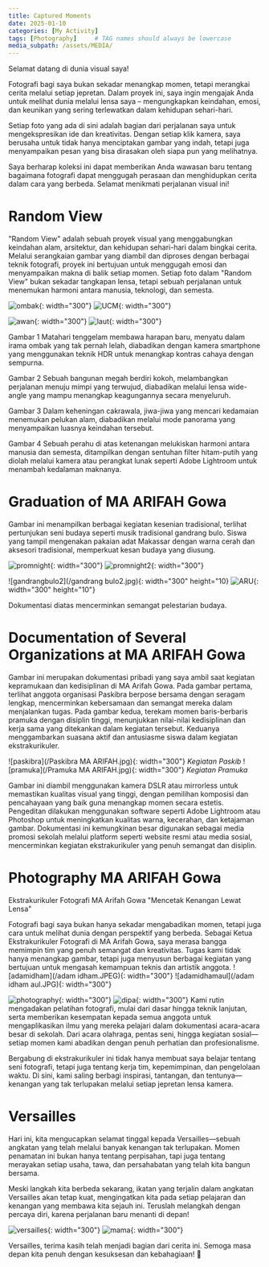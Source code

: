 ```yaml
---
title: Captured Moments
date: 2025-01-10
categories: [My Activity]
tags: [Photography]     # TAG names should always be lowercase
media_subpath: /assets/MEDIA/
---
```


Selamat datang di dunia visual saya!

Fotografi bagi saya bukan sekadar menangkap momen, tetapi merangkai cerita melalui setiap jepretan. Dalam proyek ini, saya ingin mengajak Anda untuk melihat dunia melalui lensa saya – mengungkapkan keindahan, emosi, dan keunikan yang sering terlewatkan dalam kehidupan sehari-hari.

Setiap foto yang ada di sini adalah bagian dari perjalanan saya untuk mengekspresikan ide dan kreativitas. Dengan setiap klik kamera, saya berusaha untuk tidak hanya menciptakan gambar yang indah, tetapi juga menyampaikan pesan yang bisa dirasakan oleh siapa pun yang melihatnya.

Saya berharap koleksi ini dapat memberikan Anda wawasan baru tentang bagaimana fotografi dapat menggugah perasaan dan menghidupkan cerita dalam cara yang berbeda. Selamat menikmati perjalanan visual ini!


# Random View
"Random View" adalah sebuah proyek visual yang menggabungkan keindahan alam, arsitektur, dan kehidupan sehari-hari dalam bingkai cerita. Melalui serangkaian gambar yang diambil dan diproses dengan berbagai teknik fotografi, proyek ini bertujuan untuk menggugah emosi dan menyampaikan makna di balik setiap momen. Setiap foto dalam "Random View" bukan sekadar tangkapan lensa, tetapi sebuah perjalanan untuk menemukan harmoni antara manusia, teknologi, dan semesta.

![ombak](/ombak.jpg){: width="300"}
![UCM](/UCM.JPG){: width="300"}

![awan](/awan.jpg){: width="300"}
![laut](/laut.JPG){: width="300"}

Gambar 1
Matahari tenggelam membawa harapan baru, menyatu dalam irama ombak yang tak pernah lelah, diabadikan dengan kamera smartphone yang menggunakan teknik HDR untuk menangkap kontras cahaya dengan sempurna.

Gambar 2
Sebuah bangunan megah berdiri kokoh, melambangkan perjalanan menuju mimpi yang terwujud, diabadikan melalui lensa wide-angle yang mampu menangkap keagungannya secara menyeluruh.

Gambar 3
Dalam keheningan cakrawala, jiwa-jiwa yang mencari kedamaian menemukan pelukan alam, diabadikan melalui mode panorama yang menyampaikan luasnya keindahan tersebut.

Gambar 4
Sebuah perahu di atas ketenangan melukiskan harmoni antara manusia dan semesta, ditampilkan dengan sentuhan filter hitam-putih yang diolah melalui kamera atau perangkat lunak seperti Adobe Lightroom untuk menambah kedalaman maknanya.


# Graduation of MA ARIFAH Gowa
Gambar ini menampilkan berbagai kegiatan kesenian tradisional, terlihat pertunjukan seni budaya seperti musik tradisional gandrang bulo. Siswa yang tampil mengenakan pakaian adat Makassar dengan warna cerah dan aksesori tradisional, memperkuat kesan budaya yang diusung.

![promnight](/promnight.jpeg){: width="300"}
![promnight2](/promnight2.jpeg){: width="300"}

![gandrangbulo2](/gandrang bulo2.jpg){: width="300" height="10}
![ARU](/ARU.jpg){: width="300" height="10"}

Dokumentasi diatas mencerminkan semangat pelestarian budaya.

# Documentation of Several Organizations at MA ARIFAH Gowa
Gambar ini merupakan dokumentasi pribadi yang saya ambil saat kegiatan kepramukaan dan kedisiplinan di MA Arifah Gowa. Pada gambar pertama, terlihat anggota organisasi Paskibra berpose bersama dengan seragam lengkap, mencerminkan kebersamaan dan semangat mereka dalam menjalankan tugas. Pada gambar kedua, terekam momen baris-berbaris pramuka dengan disiplin tinggi, menunjukkan nilai-nilai kedisiplinan dan kerja sama yang ditekankan dalam kegiatan tersebut. Keduanya menggambarkan suasana aktif dan antusiasme siswa dalam kegiatan ekstrakurikuler.

![paskibra](/Paskibra MA ARIFAH.jpg){: width="300"} 
_Kegiatan Paskib_
![pramuka](/Pramuka MA ARIFAH.jpg){: width="300"}
_Kegiatan Pramuka_

Gambar ini diambil menggunakan kamera DSLR atau mirrorless untuk memastikan kualitas visual yang tinggi, dengan pemilihan komposisi dan pencahayaan yang baik guna menangkap momen secara estetis. Pengeditan dilakukan menggunakan software seperti Adobe Lightroom atau Photoshop untuk meningkatkan kualitas warna, kecerahan, dan ketajaman gambar. Dokumentasi ini kemungkinan besar digunakan sebagai media promosi sekolah melalui platform seperti website resmi atau media sosial, mencerminkan kegiatan ekstrakurikuler yang penuh semangat dan disiplin.


# Photography MA ARIFAH Gowa
Ekstrakurikuler Fotografi MA Arifah Gowa "Mencetak Kenangan Lewat Lensa"

Fotografi bagi saya bukan hanya sekadar mengabadikan momen, tetapi juga cara untuk melihat dunia dengan perspektif yang berbeda. Sebagai Ketua Ekstrakurikuler Fotografi di MA Arifah Gowa, saya merasa bangga memimpin tim yang penuh semangat dan kreativitas. Tugas kami tidak hanya menangkap gambar, tetapi juga menyusun berbagai kegiatan yang bertujuan untuk mengasah kemampuan teknis dan artistik anggota.
![adamidham](/adam idham.JPEG){: width="300"}
![adamidhamaul](/adam idham aul.JPG){: width="300"}

![photography](/photography.jpg){: width="300"}
![dipa](/dipaa.jpg){: width="300"}
Kami rutin mengadakan pelatihan fotografi, mulai dari dasar hingga teknik lanjutan, serta memberikan kesempatan kepada semua anggota untuk mengaplikasikan ilmu yang mereka pelajari dalam dokumentasi acara-acara besar di sekolah. Dari acara olahraga, pentas seni, hingga kegiatan sosial—setiap momen kami abadikan dengan penuh perhatian dan profesionalisme.

Bergabung di ekstrakurikuler ini tidak hanya membuat saya belajar tentang seni fotografi, tetapi juga tentang kerja tim, kepemimpinan, dan pengelolaan waktu. Di sini, kami saling berbagi inspirasi, tantangan, dan tentunya—kenangan yang tak terlupakan melalui setiap jepretan lensa kamera.

#  Versailles
Hari ini, kita mengucapkan selamat tinggal kepada Versailles—sebuah angkatan yang telah melalui banyak kenangan tak terlupakan. Momen penamatan ini bukan hanya tentang perpisahan, tapi juga tentang merayakan setiap usaha, tawa, dan persahabatan yang telah kita bangun bersama.

Meski langkah kita berbeda sekarang, ikatan yang terjalin dalam angkatan Versailles akan tetap kuat, mengingatkan kita pada setiap pelajaran dan kenangan yang membawa kita sejauh ini. Teruslah melangkah dengan percaya diri, karena perjalanan baru menanti di depan!

![versailles](/Versailles.jpg){: width="300"}
![mama](/mama.jpg){: width="300"}

Versailles, terima kasih telah menjadi bagian dari cerita ini. Semoga masa depan kita penuh dengan kesuksesan dan kebahagiaan! 🌟







